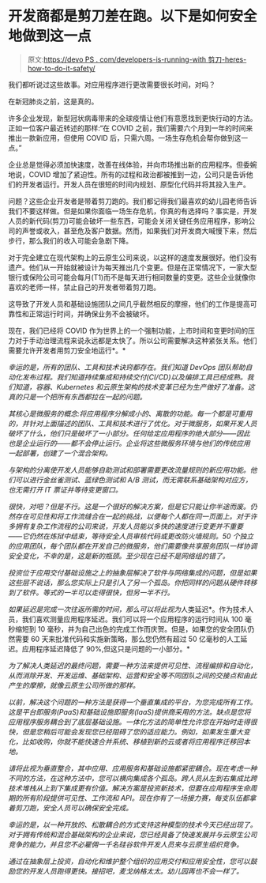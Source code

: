 # 开发商都是剪刀差在跑。以下是如何安全地做到这一点

> 原文:[https://devo PS . com/developers-is-running-with 剪刀-heres-how-to-do-it-safety/](https://devops.com/developers-are-running-with-scissors-heres-how-to-do-it-safely/)

我们都听说过这些故事。对应用程序进行更改需要很长时间，对吗？

在新冠肺炎之前，这是真的。

许多企业发现，新型冠状病毒带来的全球疫情让他们有意愿找到更快行动的方法。正如一位客户最近转述的那样:“在 COVID 之前，我们需要六个月到一年的时间来推出一款新应用，但使用 COVID 后，只需六周。一场生存危机会帮你做到这一点。”

企业总是觉得必须加快速度，改善在线体验，并向市场推出新的应用程序。但委婉地说，COVID 增加了紧迫性。所有的过程和政治都被推到一边，公司只是告诉他们的开发者运行。开发人员在很短的时间内规划、原型化代码并将其投入生产。

问题？这些企业开发者是带着剪刀跑的。我们都记得我们最喜欢的幼儿园老师告诉我们不要这样做。但是如果你面临一场生存危机，你真的有选择吗？事实是，开发人员的新代码(剪刀)可能会破坏一些东西，可能会关闭关键任务应用程序，影响公司的声誉或收入，甚至危及客户数据。然而，如果我们对开发商大喊慢下来，然后步行，那么我们的收入可能会急剧下降。

对于完全建立在现代架构上的云原生公司来说，以这样的速度发展很好。他们没有遗产。他们从一开始就被设计为每天推出几个变更。但是在正常情况下，一家大型银行或保险公司可能会每月(T1)而不是每天进行相同数量的变更。这些企业就像你喜欢的老师一样，禁止自己的开发者带着剪刀跑。

这导致了开发人员和基础设施团队之间几乎截然相反的摩擦，他们的工作是提高可靠性和正常运行时间，并确保业务不会被破坏。

现在，我们已经将 COVID 作为世界上的一个强制功能，上市时间和变更时间的压力对于手动治理流程来说永远都是太快了。所以公司需要解决这种紧张关系。他们需要允许开发者用剪刀安全地运行*。*

*幸运的是，所有的团队、工具和技术诀窍都存在。我们知道 DevOps 团队帮助自动化发布过程。我们知道持续集成和持续交付(CI/CD)以及编排工具已经成熟。我们知道，容器、Kubernetes 和云原生架构的技术变革已经为生产做好了准备。这真的只是一个把所有东西都拉在一起的问题。*

*其核心是微服务的概念:将应用程序分解成小的、离散的功能。每一个都是可重用的，并针对上面描述的团队、工具和技术进行了优化。对于微服务，如果开发人员破坏了什么，他们只是破坏了一小部分。任何给定应用程序的绝大部分——因此也是企业运行的——都不会停止运行。企业将这些微服务环境与他们的传统应用一起部署，创建了一个混合架构。*

*与架构的分离使开发人员能够自助测试和部署需要更改流量规则的新应用功能。他们可以进行金丝雀测试、蓝绿色测试和 A/B 测试，而无需联系基础架构对应方，也无需打开 IT 票证并等待变更窗口。*

*很快，对吧？但是不行。这是一个很好的解决方案，但是它只能让你半途而废。仍然存在可见性和将工作流缝合在一起的挑战，以便每个人都在同一页面上。对于许多拥有复杂工作流程的公司来说，开发人员能以多快的速度进行变更并不重要——它仍然在炼狱中结束，等待安全人员审核代码或更改防火墙规则。50 个独立的应用团队，每个团队都在开发自己的微服务，他们需要像共享服务团队一样协调安全变化，不幸的是，这是新的瓶颈。至少现在已经不是网络组的错了。*

*投资位于应用交付基础设施之上的抽象层解决了软件与网络集成的问题，但是如果这些层不说话，那么您实际上只是引入了另一个孤岛。你把同样的问题从硬件转移到了软件。等式的一半可以走得很快，但另一半不行。*

*如果延迟是完成一次往返所需的时间，那么可以将此视为*人类延迟*。作为技术人员，我们喜欢测量应用程序延迟。我们可以将一个应用程序的运行时间从 100 毫秒缩短到 10 毫秒，并为自己出色的完成工作而庆贺。但是，如果您的安全团队仍然需要 60 天来批准代码和实施新策略，那么您仍然有超过 50 亿毫秒的人工延迟。应用程序延迟降低了 90%,但这只是问题的一小部分。*

*为了解决人类延迟的最终问题，需要一种方法来提供可见性、流程编排和自动化，从而消除开发、开发运维、基础架构、运营和安全等不同团队之间的交接点和由此产生的摩擦，就像云原生公司所做的那样。*

*以前，解决这个问题的一种方法是获得一个垂直集成的平台，为您完成所有工作。这是平台即服务(PaaS)和基础设施即服务(IaaS)提供商采用的方法。缺点是您将应用程序服务耦合到了底层基础设施。一体化方法的简单性允许您在开始时走得很快，但是您稍后可能会发现您已经阻碍了您的适应能力。例如，如果发生重大变化，比如收购，你就不能快速合并系统、移植到新的云或者将应用程序迁移回本地。*

*请将此视为垂直整合，其中应用、应用服务和基础设施都紧密耦合。现在考虑一种不同的方法，在这种方法中，您可以横向集成各个孤岛。跨人员从左到右集成比跨技术堆栈从上到下集成更有价值。解决方案是投资新技术，但要在应用程序生命周期的所有阶段提供可见性、工作流和 API。现在你有了一场接力赛，每支队伍都拿着剪刀跑，安全人员可以确保安全完成。*

*幸运的是，以一种开放的、松散耦合的方式支持这种模型的技术今天已经出现了。对于拥有传统和混合基础架构的企业来说，您已经具备了快速发展并与云原生公司竞争的能力，并且您不必雇佣一千名硅谷软件开发人员来与云原生组织竞争。*

*通过在抽象层上投资，自动化和维护整个组织的应用交付和应用安全性，您可以鼓励您的开发人员跑得更快。接招吧，麦戈纳格太太。幼儿园再也不会一样了。*